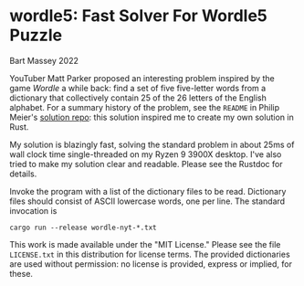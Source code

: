 # wordle5: Fast Solver For Wordle5 Puzzle
Bart Massey 2022

YouTuber Matt Parker proposed an interesting problem
inspired by the game *Wordle* a while back: find a set of
five five-letter words from a dictionary that collectively
contain 25 of the 26 letters of the English alphabet. For a
summary history of the problem, see the `README` in Philip
Meier's
[solution repo](https://github.com/pmeier/parker-word-puzzle):
this solution inspired me to create my own solution in Rust.

My solution is blazingly fast, solving the standard problem
in about 25ms of wall clock time single-threaded on my Ryzen
9 3900X desktop. I've also tried to make my solution clear
and readable. Please see the Rustdoc for details.

Invoke the program with a list of the dictionary files to be
read. Dictionary files should consist of ASCII lowercase
words, one per line. The standard invocation is

```
cargo run --release wordle-nyt-*.txt
```

This work is made available under the "MIT License."  Please
see the file `LICENSE.txt` in this distribution for license
terms.  The provided dictionaries are used without
permission: no license is provided, express or implied, for
these.
